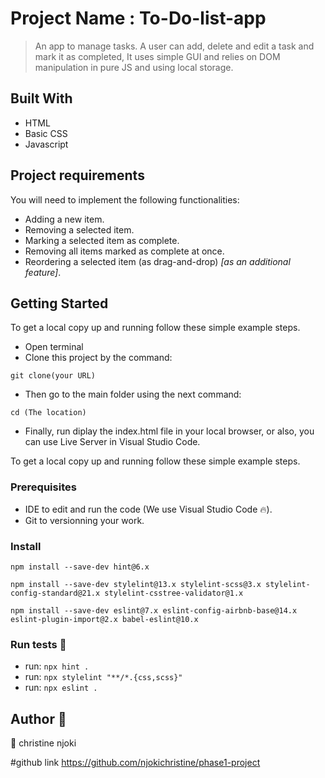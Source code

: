 
# Project Name : To-Do-list-app

> An app to manage tasks. A user can add, delete and edit a task and mark it as completed, It uses simple GUI and relies on DOM manipulation in pure JS and using local storage.

## Built With

- HTML
- Basic CSS 
- Javascript

## Project requirements 

You will need to implement the following functionalities:
- Adding a new item.
- Removing a selected item.
- Marking a selected item as complete.
- Removing all items marked as complete at once.
- Reordering a selected item (as drag-and-drop) _[as an additional feature]_.

## Getting Started

To get a local copy up and running follow these simple example steps.
- Open terminal
- Clone this project by the command: 
```
git clone(your URL)
```
- Then go to the main folder using the next command:
```
cd (The location)
```
- Finally, run diplay the index.html file in your local browser, or also, you can use Live Server in Visual Studio Code.

To get a local copy up and running follow these simple example steps.

### Prerequisites

- IDE to edit and run the code (We use Visual Studio Code 🔥).
- Git to versionning your work.

### Install 
```
npm install --save-dev hint@6.x
```
```
npm install --save-dev stylelint@13.x stylelint-scss@3.x stylelint-config-standard@21.x stylelint-csstree-validator@1.x
```
```
npm install --save-dev eslint@7.x eslint-config-airbnb-base@14.x eslint-plugin-import@2.x babel-eslint@10.x
```

### Run tests 🧪

- run: ```npx hint .```
- run: ```npx stylelint "**/*.{css,scss}"```
- run: ```npx eslint .```

## Author 👥

👤 christine njoki

#github link
https://github.com/njokichristine/phase1-project


